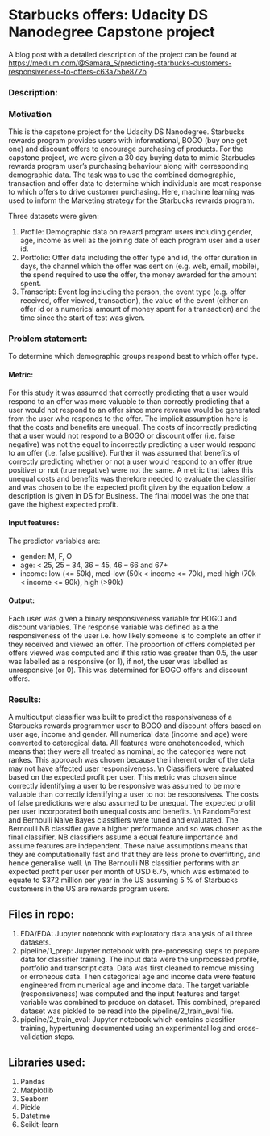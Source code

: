 # Starbucks offers: Udacity DS Nanodegree Capstone project
A blog post with a detailed description of the project can be found at https://medium.com/@Samara_S/predicting-starbucks-customers-responsiveness-to-offers-c63a75be872b

### Description:

### Motivation
This is the capstone project for the Udacity DS Nanodegree. Starbucks rewards program provides users with informational, BOGO (buy one get one) and discount offers to encourage purchasing of products. For the capstone project, we were given a 30 day buying data to mimic Starbucks rewards program user’s purchasing behaviour along with corresponding demographic data. The task was to use the combined demographic, transaction and offer data to determine which individuals are most response to which offers to drive customer purchasing. Here, machine learning was used to inform the Marketing strategy for the Starbucks rewards program. 

Three datasets were given: 
1.	Profile: Demographic data on reward program users including gender, age, income as well as the joining date of each program user and a user id.
2.	Portfolio: Offer data including the offer type and id, the offer duration in days, the channel which the offer was sent on (e.g. web, email, mobile), the spend required to use the offer, the money awarded for the amount spent. 
3.	Transcript: Event log including the person, the event type (e.g. offer received, offer viewed, transaction), the value of the event (either an offer id or a numerical amount of money spent for a transaction) and the time since the start of test was given. 
   
### Problem statement:
To determine which demographic groups respond best to which offer type. 

#### Metric:

For this study it was assumed that correctly predicting that a user would respond to an offer was more valuable to than correctly predicting that a user would not respond to an offer since more revenue would be generated from the user who responds to the offer. The implicit assumption here is that the costs and benefits are unequal. 
The costs of incorrectly predicting that a user would not respond to a BOGO or discount offer (i.e. false negative) was not the equal to incorrectly predicting a user would respond to an offer (i.e. false positive). Further it was assumed that benefits of correctly predicting whether or not a user would respond to an offer (true positive) or not (true negative) were not the same. 
A metric that takes this unequal costs and benefits was therefore needed to evaluate the classifier and was chosen to be the expected profit given by the equation below, a description is given in DS for Business. The final model was the one that gave the highest expected profit.

#### Input features:
The predictor variables are:
  - gender: M, F, O
  - age: < 25, 25 – 34, 36 – 45, 46 – 66 and 67+
  - income: low (<= 50k), med-low (50k < income <= 70k), med-high (70k < income <= 90k), high (>90k) 
  

#### Output:
Each user was given a binary responsiveness variable for BOGO and discount variables.
The response variable was defined as a the responsiveness of the user i.e. how likely someone is to complete an offer if they received and viewed an offer. The proportion of offers completed per offers viewed was computed and if this ratio was greater than 0.5, the user was labelled as a responsive (or 1), if not, the user was labelled as unresponsive (or 0). This was determined for BOGO offers and discount offers. 

### Results:
A multioutput classifier was built to predict the responsiveness of a Starbucks rewards programmer user to BOGO and discount offers based on user age, income and gender. All numerical data (income and age) were converted to caterogical data. All features were onehotencoded, which means that they were all treated as nominal, so the categories were not rankes. This approach was chosen because the inherent order of the data may not have affected user responsiveness. 
\n Classifiers were evaluated based on the expected profit per user. This metric was chosen since correctly identifying a user to be responsive was assumed to be more valuable than correctly identifying a user to not be responsivess. The costs of false predictions were also assumed to be unequal. The expected profit per user incorporated both unequal costs and benefits. 
\n RandomForest and Bernoulli Naive Bayes classifiers were tuned and evalutated. The Bernoulli NB classifier gave a higher performance and so was chosen as the final classifier. NB classifiers assume a equal feature importance and assume features are independent. These naive assumptions means that they are computationally fast and that they are less prone to overfitting, and hence generalise well. 
\n The Bernoulli NB classifier performs with an expected profit per user per month of USD 6.75, which was estimated to equate to $372 million per year in the US assuming 5 % of Starbucks customers in the US are rewards program users.   


## Files in repo:
1. EDA/EDA: Jupyter notebook with exploratory data analysis of all three datasets. 
2. pipeline/1_prep: Jupyter notebook with pre-processing steps to prepare data for classifier training. The input data were the unprocessed profile, portfolio and transcript data. Data was first cleaned to remove missing or erroneous data. Then categorical age and income data were feature engineered from numerical age and income data. The target variable (responsiveness) was computed and the input features and target variable was combined to produce on dataset. This combined, prepared dataset was pickled to be read into the pipeline/2_train_eval file. 
3. pipeline/2_train_eval: Jupyter notebook which contains classifier training, hypertuning documented using an experimental log and cross-validation steps.

## Libraries used:
1. Pandas 
2. Matplotlib 
3. Seaborn 
4. Pickle
5. Datetime
6. Scikit-learn


